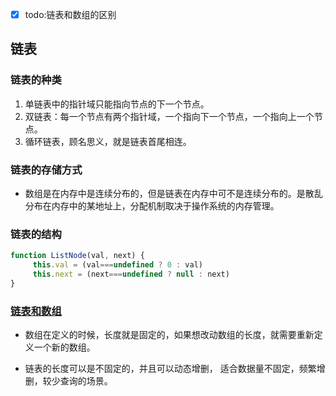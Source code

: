 - [x] todo:链表和数组的区别

## 链表

### 链表的种类

1. 单链表中的指针域只能指向节点的下一个节点。
2. 双链表：每一个节点有两个指针域，一个指向下一个节点，一个指向上一个节点。
3. 循环链表，顾名思义，就是链表首尾相连。

### 链表的存储方式

- 数组是在内存中是连续分布的，但是链表在内存中可不是连续分布的。是散乱分布在内存中的某地址上，分配机制取决于操作系统的内存管理。

### 链表的结构

```js
function ListNode(val, next) {
     this.val = (val===undefined ? 0 : val)
     this.next = (next===undefined ? null : next)
}
```

### [链表和数组](https://programmercarl.com/%E9%93%BE%E8%A1%A8%E7%90%86%E8%AE%BA%E5%9F%BA%E7%A1%80.html#%E6%80%A7%E8%83%BD%E5%88%86%E6%9E%90)

- 数组在定义的时候，长度就是固定的，如果想改动数组的长度，就需要重新定义一个新的数组。

- 链表的长度可以是不固定的，并且可以动态增删， 适合数据量不固定，频繁增删，较少查询的场景。
